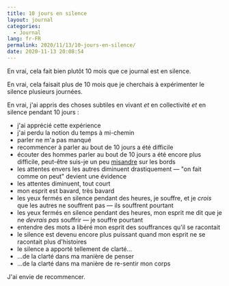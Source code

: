 ```yaml
---
title: 10 jours en silence
layout: journal
categories:
  - Journal
lang: fr-FR
permalink: 2020/11/13/10-jours-en-silence/
date: 2020-11-13 20:08:54
---
```


En vrai, cela fait bien plutôt 10 mois que ce journal est en silence.

En vrai, cela faisait plus de 10 mois que je cherchais à expérimenter le silence plusieurs journées.

En vrai, j'ai appris des choses subtiles en vivant _et_ en collectivité _et_ en silence pendant 10 jours :

- j'ai apprécié cette expérience 
- j'ai perdu la notion du temps à mi-chemin
- parler ne m'a pas manqué
- recommencer à parler au bout de 10 jours a été difficile
- écouter des hommes parler au bout de 10 jours a été encore plus difficile, peut-être suis-je un peu [misandre](https://uninvincibleete.com/2020/05/essai-misandrie-precommande/) sur les bords
- les attentes envers les autres diminuent drastiquement — "on fait comme on peut" devient une évidence
- les attentes diminuent, tout court
- mon esprit est bavard, très bavard
- les yeux fermés en silence pendant des heures, je souffre, et je _crois_ que les autres ne souffrent pas — ils souffrent pourtant
- les yeux fermés en silence pendant des heures, mon esprit me dit que je ne _devrais pas_ souffrir — je souffre pourtant
- entendre des mots a libéré mon esprit des souffrances qu'il se racontait
- le silence est devenu encore plus puissant quand mon esprit ne se racontait plus d'histoires
- le silence a apporté tellement de clarté…
- …de la clarté dans ma manière de penser
- …de la clarté dans ma manière de re-sentir mon corps

J'ai envie de recommencer.
